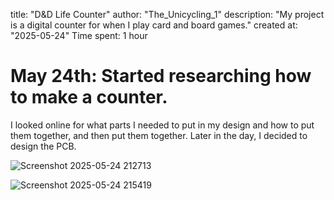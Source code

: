 title: "D&D Life Counter"
author: "The_Unicycling_1"
description: "My project is a digital counter for when I play card and board games."
created at: "2025-05-24"
Time spent: 1 hour
# May 24th: Started researching how to make a counter.
I looked online for what parts I needed to put in my design and how to put them together, and then put them together.
Later in the day, I decided to design the PCB.

![Screenshot 2025-05-24 212713](https://github.com/user-attachments/assets/bea6e012-b8b9-4263-9915-2085a7e1dedf)





![Screenshot 2025-05-24 215419](https://github.com/user-attachments/assets/f54e7120-8f35-466e-b130-a6c01ab78916)





